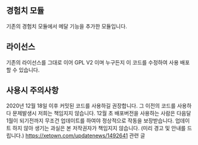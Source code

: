 ## 경험치 모듈

기존의 경험치 모듈에서 메달 기능을 추가한 모듈입니다.

## 라이선스

기존의 라이선스를 그대로 이어 GPL V2 이며 누구든지 이 코드를 수정하여 사용 배포 할 수 있습니다.

## 사용시 주의사항

2020년 12월 18일 이후 커밋된 코드를 사용하길 권장합니다.
그 이전의 코드를 사용하다 문제발생시 저희는 책임지지 않습니다.
12월 초 배포버전을 사용하는 사람은 다음달 1월이 되기전까지 무조건 업데이트를 하여야 정상적으로 작동을 보장받습니다. 업데이트 하지 않아 생기는 과실은 본 저작권자가 책임지지 않습니다. (미리 경고 및 안내를 드립니다.)
https://xetown.com/updatenews/1492641 관련 글
